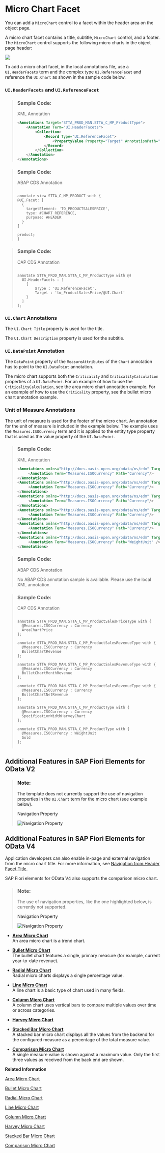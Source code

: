 <!-- loioe219fd0c85b842c69ac3a514e712ece5 -->

# Micro Chart Facet

You can add a `MicroChart` control to a facet within the header area on the object page.

A micro chart facet contains a title, subtitle, `MicroChart` control, and a footer. The `MicroChart` control supports the following micro charts in the object page header:



![](images/Micro_Chart_Facet_7e0b23a.png)

To add a micro chart facet, in the local annotations file, use a `UI.HeaderFacets` term and the complex type `UI.ReferenceFacet` and reference the `UI.Chart` as shown in the sample code below.



### `UI.HeaderFacets` and `UI.ReferenceFacet`

> ### Sample Code:  
> XML Annotation
> 
> ```xml
> <Annotations Target="STTA_PROD_MAN.STTA_C_MP_ProductType">
>     <Annotation Term="UI.HeaderFacets">
>         <Collection>
>             <Record Type="UI.ReferenceFacet">
>                 <PropertyValue Property="Target" AnnotationPath="to_ProductSalesPrice/@UI.Chart"/>
>             </Record>
>         </Collection>
>     </Annotation>
> </Annotations>
> 
> ```

> ### Sample Code:  
> ABAP CDS Annotation
> 
> ```
> 
> annotate view STTA_C_MP_PRODUCT with {
> @UI.Facet: [
>   {
>     targetElement: 'TO_PRODUCTSALESPRICE',
>     type: #CHART_REFERENCE,
>     purpose: #HEADER
>   }
> ]
> 
> product;
> }
> 
> ```

> ### Sample Code:  
> CAP CDS Annotation
> 
> ```
> 
> annotate STTA_PROD_MAN.STTA_C_MP_ProductType with @(
>   UI.HeaderFacets : [
>     {
>         $Type : 'UI.ReferenceFacet',
>         Target : 'to_ProductSalesPrice/@UI.Chart'
>     }
>   ]
> );
> 
> ```



### `UI.Chart` Annotations

The `UI.Chart Title` property is used for the title.

The `UI.Chart Description` property is used for the subtitle.



### `UI.DataPoint` Annotation

The `DataPoint` property of the `MeasureAttributes` of the `Chart` annotation has to point to the `UI.DataPoint` annotation.

The micro chart supports both the `Criticality` and `CriticalityCalculation` properties of a `UI.DataPoint`. For an example of how to use the `CriticalityCalculation`, see the area micro chart annotation example. For an example of how to use the `Criticality` property, see the bullet micro chart annotation example.



### Unit of Measure Annotations

The unit of measure is used for the footer of the micro chart. An annotation for the unit of measure is included in the example below. The example uses the `Measures.ISOCurrency` term and it is applied to the entity type property that is used as the value property of the `UI.DataPoint`.

> ### Sample Code:  
> XML Annotation
> 
> ```xml
> <Annotations xmlns="http://docs.oasis-open.org/odata/ns/edm" Target="STTA_PROD_MAN.STTA_C_MP_ProductSalesPriceType/AreaChartPrice">
>      <Annotation Term="Measures.ISOCurrency" Path="Currency"/>
> </Annotations>
> <Annotations xmlns="http://docs.oasis-open.org/odata/ns/edm" Target="STTA_PROD_MAN.STTA_C_MP_ProductSalesRevenueType/BulletChartRevenue">
>      <Annotation Term="Measures.ISOCurrency" Path="Currency"/>
> </Annotations>
> <Annotations xmlns="http://docs.oasis-open.org/odata/ns/edm" Target="STTA_PROD_MAN.STTA_C_MP_ProductSalesRevenueType/BulletChartMonthRevenue">
>      <Annotation Term="Measures.ISOCurrency" Path="Currency"/>
> </Annotations>
> <Annotations xmlns="http://docs.oasis-open.org/odata/ns/edm" Target="STTA_PROD_MAN.STTA_C_MP_ProductSalesRevenueType/BulletChartNetRevenue">
>      <Annotation Term="Measures.ISOCurrency" Path="Currency"/>
> </Annotations>
> <Annotations xmlns="http://docs.oasis-open.org/odata/ns/edm" Target="STTA_PROD_MAN.STTA_C_MP_ProductType/SpecificationWidthHarveyChart">
>      <Annotation Term="Measures.ISOCurrency" Path="Currency"/>
> </Annotations>
> <Annotations xmlns="http://docs.oasis-open.org/odata/ns/edm" Target="STTA_PROD_MAN.STTA_C_MP_ProductType/Sold">
>      <Annotation Term="Measures.ISOCurrency" Path="WeightUnit" />
> </Annotations>
> 
> ```

> ### Sample Code:  
> ABAP CDS Annotation
> 
> No ABAP CDS annotation sample is available. Please use the local XML annotation.

> ### Sample Code:  
> CAP CDS Annotation
> 
> ```
> 
> annotate STTA_PROD_MAN.STTA_C_MP_ProductSalesPriceType with {
> 	@Measures.ISOCurrency : Currency
> 	AreaChartPrice
> };
> 	
> annotate STTA_PROD_MAN.STTA_C_MP_ProductSalesRevenueType with {
> 	@Measures.ISOCurrency : Currency
> 	BulletChartRevenue
> };
> 
> annotate STTA_PROD_MAN.STTA_C_MP_ProductSalesRevenueType with {
> 	@Measures.ISOCurrency : Currency
> 	BulletChartMonthRevenue
> };
> 
> annotate STTA_PROD_MAN.STTA_C_MP_ProductSalesRevenueType with {
> 	@Measures.ISOCurrency : Currency
> 	BulletChartNetRevenue
> };
> 
> annotate STTA_PROD_MAN.STTA_C_MP_ProductType with {
> 	@Measures.ISOCurrency : Currency
> 	SpecificationWidthHarveyChart
> };
> 
> annotate STTA_PROD_MAN.STTA_C_MP_ProductType with {
> 	@Measures.ISOCurrency : WeightUnit
> 	Sold
> };
> 
> 
> ```



<a name="loioe219fd0c85b842c69ac3a514e712ece5__section_l5h_1qp_btb"/>

## Additional Features in SAP Fiori Elements for OData V2

> ### Note:  
> The template does not currently support the use of navigation properties in the `UI.Chart` term for the micro chart \(see example below\).
> 
>    
>   
> <a name="loioe219fd0c85b842c69ac3a514e712ece5__fig_dvh_xx1_qmb"/>Navigation Property
> 
>  ![](images/Chart_Limitation_02debb6.png "Navigation Property") 



<a name="loioe219fd0c85b842c69ac3a514e712ece5__section_nhk_hqp_btb"/>

## Additional Features in SAP Fiori Elements for OData V4

Application developers can also enable in-page and external navigation from the micro chart title. For more information, see [Navigation from Header Facet Title](navigation-from-header-facet-title-fa0ca22.md).

SAP Fiori elements for OData V4 also supports the comparison micro chart.

> ### Note:  
> The use of navigation properties, like the one highlighted below, is currently not supported.
> 
>    
>   
> <a name="loioe219fd0c85b842c69ac3a514e712ece5__fig_qlt_lx1_qmb"/>Navigation Property
> 
>  ![](images/Navigation_Property_d2168a4.png "Navigation Property ") 

-   **[Area Micro Chart](area-micro-chart-1467f2b.md "An area micro chart is a trend chart. ")**  
An area micro chart is a trend chart.
-   **[Bullet Micro Chart](bullet-micro-chart-b915166.md "The bullet chart features a single, primary measure (for example, current year-to-date
		revenue).")**  
The bullet chart features a single, primary measure \(for example, current year-to-date revenue\).
-   **[Radial Micro Chart](radial-micro-chart-51eb569.md "Radial micro charts displays a single percentage value.")**  
Radial micro charts displays a single percentage value.
-   **[Line Micro Chart](line-micro-chart-e5cb2af.md "A line chart is a basic type of chart used in many fields.")**  
A line chart is a basic type of chart used in many fields.
-   **[Column Micro Chart](column-micro-chart-1a4ecb8.md "A column chart uses vertical bars to compare multiple values over time or across
		categories. ")**  
A column chart uses vertical bars to compare multiple values over time or across categories.
-   **[Harvey Micro Chart](harvey-micro-chart-de4f8bf.md "")**  

-   **[Stacked Bar Micro Chart](stacked-bar-micro-chart-9c93837.md "A stacked bar
        micro chart displays all the values from the backend for the configured measure as a
        percentage of the total measure value.")**  
A stacked bar micro chart displays all the values from the backend for the configured measure as a percentage of the total measure value.
-   **[Comparison Micro Chart](comparison-micro-chart-9d126f1.md "A single measure value is shown against a maximum value.
        Only the first three
        values as received from the back end are shown.")**  
A single measure value is shown against a maximum value. Only the first three values as received from the back end are shown.

**Related Information**  


[Area Micro Chart](area-micro-chart-1467f2b.md "An area micro chart is a trend chart.")

[Bullet Micro Chart](bullet-micro-chart-b915166.md "The bullet chart features a single, primary measure (for example, current year-to-date revenue).")

[Radial Micro Chart](radial-micro-chart-51eb569.md "Radial micro charts displays a single percentage value.")

[Line Micro Chart](line-micro-chart-e5cb2af.md "A line chart is a basic type of chart used in many fields.")

[Column Micro Chart](column-micro-chart-1a4ecb8.md "A column chart uses vertical bars to compare multiple values over time or across categories.")

[Harvey Micro Chart](harvey-micro-chart-de4f8bf.md "")

[Stacked Bar Micro Chart](stacked-bar-micro-chart-9c93837.md "A stacked bar micro chart displays all the values from the backend for the configured measure as a percentage of the total measure value.")

[Comparison Micro Chart](comparison-micro-chart-9d126f1.md "A single measure value is shown against a maximum value. Only the first three values as received from the back end are shown.")

